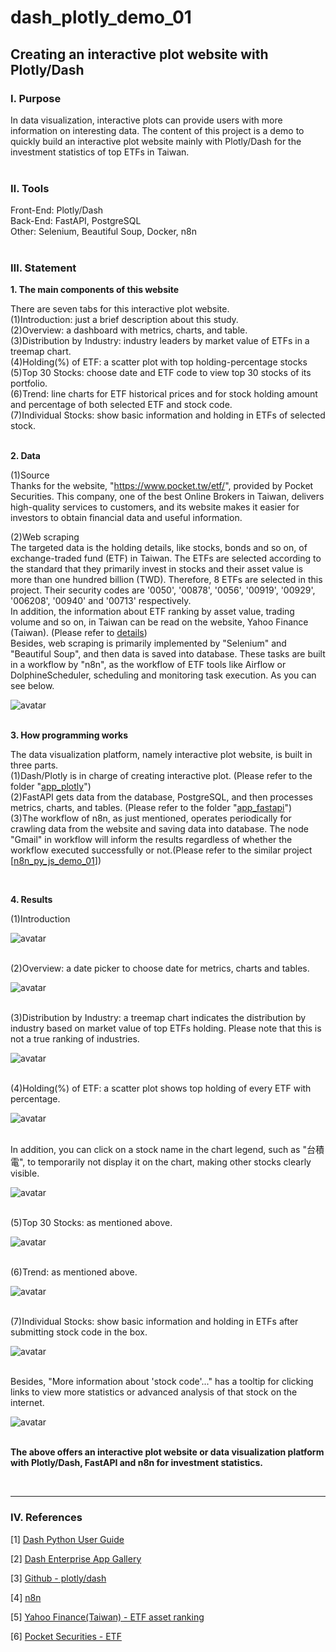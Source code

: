 # **dash_plotly_demo_01**

## **Creating an interactive plot website with Plotly/Dash**


### **Ⅰ. Purpose** 

In data visualization, interactive plots can provide users with more information on interesting data. The content of this project is a demo to quickly build an interactive plot website mainly with Plotly/Dash for the investment statistics of top ETFs in Taiwan.<br><br>

### **Ⅱ. Tools**

Front-End: Plotly/Dash <br> 
Back-End: FastAPI, PostgreSQL <br>
Other: Selenium, Beautiful Soup, Docker, n8n <br>
<br>

### **Ⅲ. Statement**<br>


__1. The main components of this website__ <br>

There are seven tabs for this interactive plot website.<br>
(1)Introduction: just a brief description about this study.<br>
(2)Overview: a dashboard with metrics, charts, and table.<br>
(3)Distribution by Industry: industry leaders by market value of ETFs in a treemap chart.<br>
(4)Holding(%) of ETF: a scatter plot with top holding-percentage stocks<br>
(5)Top 30 Stocks: choose date and ETF code to view top 30 stocks of its portfolio.<br>
(6)Trend: line charts for ETF historical prices and for stock holding amount and percentage of both selected ETF and stock code.<br>
(7)Individual Stocks: show basic information and holding in ETFs of selected stock.<br>
<br>


__2. Data__ <br>

(1)Source <br>
Thanks for the website, "https://www.pocket.tw/etf/", provided by Pocket Securities. This company, one of the best Online Brokers in Taiwan, delivers high-quality services to customers, and its website makes it easier for investors to obtain financial data and useful information.<br>

(2)Web scraping<br>
The targeted data is the holding details, like stocks, bonds and so on, of exchange-traded fund (ETF) in Taiwan. The ETFs are selected according to the standard that they primarily invest in stocks and their asset value is more than one hundred billion (TWD). Therefore, 8 ETFs are selected in this project. Their security codes are '0050', '00878', '0056', '00919', '00929', '006208', '00940' and '00713' respectively.<br>
In addition, the information about ETF ranking by asset value, trading volume and so on, in Taiwan can be read on the website, Yahoo Finance (Taiwan). (Please refer to [details](<https://tw.stock.yahoo.com/tw-etf/total-assets>))<br>
Besides, web scraping is primarily implemented by "Selenium" and "Beautiful Soup", and then data is saved into database. These tasks are built in a workflow by "n8n", as the workflow of ETF tools like Airflow or DolphineScheduler, scheduling and monitoring task execution. As you can see below.<br>

![avatar](./README_png/png_n8n_workflow.png)
<br><br>

__3. How programming works__ <br>

The data visualization platform, namely interactive plot website, is built in three parts.<br>
(1)Dash/Plotly is in charge of creating interactive plot. (Please refer to the folder  "[app_plotly](./app_plotly)")<br>
(2)FastAPI gets data from the database, PostgreSQL, and then processes metrics, charts, and tables. (Please refer to the folder  "[app_fastapi](./app_fastapi)")<br>
(3)The workflow of n8n, as just mentioned, operates periodically for crawling data from the website and saving data into database. The node "Gmail" in workflow will inform the results regardless of whether the workflow executed successfully or not.(Please refer to the similar project  [[n8n_py_js_demo_01](<https://github.com/qinglian1105/n8n_py_js_demo_01>)])<br>

<br>


__4. Results__ <br>


(1)Introduction<br>

![avatar](./README_png/png_introduction.png)
<br><br>

(2)Overview: a date picker to choose date for metrics, charts and tables.<br>

![avatar](./README_png/png_overview.png)
<br><br>

(3)Distribution by Industry: a treemap chart indicates the distribution by industry based on market value of top ETFs holding. Please note that this is not a true ranking of industries. <br>

![avatar](./README_png/png_industry_leading.png)
<br><br>


(4)Holding(%) of ETF: a scatter plot shows top holding of every ETF with percentage.<br>

![avatar](./README_png/png_holding_of_etf.png)
<br><br>

In addition, you can click on a stock name in the chart legend, such as "台積電", to temporarily not display it on the chart, making other stocks clearly visible.<br>

![avatar](./README_png/png_holding_of_etf_no_2330.png)
<br><br>

(5)Top 30 Stocks: as mentioned above.<br>

![avatar](./README_png/png_top_30_stocks.png)
<br><br>

(6)Trend: as mentioned above.<br>

![avatar](./README_png/png_trend.png)
<br><br>

(7)Individual Stocks: show basic information and holding in ETFs after submitting stock code in the box.<br>

![avatar](./README_png/png_individual_stocks.png)
<br><br>

Besides, "More information about 'stock code'..." has a tooltip for clicking links to view more statistics or advanced analysis of that stock on the internet.<br>

![avatar](./README_png/png_individual_stocks_tooltip.png)
<br><br>

__The above offers an interactive plot website or data visualization platform with Plotly/Dash, FastAPI and n8n for investment statistics.__ <br>

<br>

---

### **Ⅳ. References**

[1] [Dash Python User Guide](<https://dash.plotly.com/>)

[2] [Dash Enterprise App Gallery](<https://dash.gallery/Portal/>)

[3] [Github - plotly/dash](<https://github.com/plotly/dash>)

[4] [n8n](<https://n8n.io/>)

[5] [Yahoo Finance(Taiwan) - ETF asset ranking](<https://tw.stock.yahoo.com/tw-etf/total-assets>)

[6] [Pocket Securities - ETF](<https://www.pocket.tw/etf/>)

